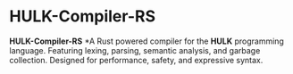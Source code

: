 # HULK-Compiler-RS

**HULK-Compiler-RS**   *A Rust powered compiler for the **HULK** programming language. Featuring lexing, parsing, semantic analysis, and garbage collection. Designed for performance, safety, and expressive syntax.
